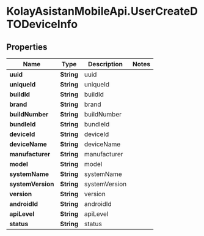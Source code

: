 # KolayAsistanMobileApi.UserCreateDTODeviceInfo

## Properties

Name | Type | Description | Notes
------------ | ------------- | ------------- | -------------
**uuid** | **String** | uuid | 
**uniqueId** | **String** | uniqueId | 
**buildId** | **String** | buildId | 
**brand** | **String** | brand | 
**buildNumber** | **String** | buildNumber | 
**bundleId** | **String** | bundleId | 
**deviceId** | **String** | deviceId | 
**deviceName** | **String** | deviceName | 
**manufacturer** | **String** | manufacturer | 
**model** | **String** | model | 
**systemName** | **String** | systemName | 
**systemVersion** | **String** | systemVersion | 
**version** | **String** | version | 
**androidId** | **String** | androidId | 
**apiLevel** | **String** | apiLevel | 
**status** | **String** | status | 


